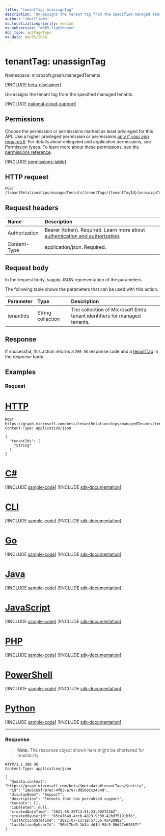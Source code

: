 ```yaml
---
title: "tenantTag: unassignTag"
description: "Un-assigns the tenant tag from the specified managed tenants."
author: "idwilliams"
ms.localizationpriority: medium
ms.subservice: "m365-lighthouse"
doc_type: apiPageType
ms.date: 04/05/2024
---
```


# tenantTag: unassignTag
Namespace: microsoft.graph.managedTenants

[!INCLUDE [beta-disclaimer](../../includes/beta-disclaimer.md)]

Un-assigns the tenant tag from the specified managed tenants.

[!INCLUDE [national-cloud-support](../../includes/global-only.md)]

## Permissions
Choose the permission or permissions marked as least privileged for this API. Use a higher privileged permission or permissions [only if your app requires it](/graph/permissions-overview#best-practices-for-using-microsoft-graph-permissions). For details about delegated and application permissions, see [Permission types](/graph/permissions-overview#permission-types). To learn more about these permissions, see the [permissions reference](/graph/permissions-reference).

<!-- { "blockType": "permissions", "name": "managedtenants_tenanttag_unassigntag" } -->
[!INCLUDE [permissions-table](../includes/permissions/managedtenants-tenanttag-unassigntag-permissions.md)]

## HTTP request

<!-- {
  "blockType": "ignored"
}
-->
``` http
POST /tenantRelationships/managedTenants/tenantTags/{tenantTagId}/unassignTag
```

## Request headers
|Name|Description|
|:---|:---|
|Authorization|Bearer {token}. Required. Learn more about [authentication and authorization](/graph/auth/auth-concepts).|
|Content-Type|application/json. Required.|

## Request body
In the request body, supply JSON representation of the parameters.

The following table shows the parameters that can be used with this action.

|Parameter|Type|Description|
|:---|:---|:---|
|tenantIds|String collection|The collection of Microsoft Entra tenant identifiers for managed tenants.|

## Response

If successful, this action returns a `200 OK` response code and a [tenantTag](../resources/managedtenants-tenanttag.md) in the response body.

## Examples

### Request

# [HTTP](#tab/http)
<!-- {
  "blockType": "request",
  "name": "tenanttag_unassigntag"
}
-->
``` http
POST https://graph.microsoft.com/beta/tenantRelationships/managedTenants/tenantTags/{tenantTagId}/unassignTag
Content-Type: application/json

{
  "tenantIds": [
    "String"
  ]
}
```

# [C#](#tab/csharp)
[!INCLUDE [sample-code](../includes/snippets/csharp/tenanttag-unassigntag-csharp-snippets.md)]
[!INCLUDE [sdk-documentation](../includes/snippets/snippets-sdk-documentation-link.md)]

# [CLI](#tab/cli)
[!INCLUDE [sample-code](../includes/snippets/cli/tenanttag-unassigntag-cli-snippets.md)]
[!INCLUDE [sdk-documentation](../includes/snippets/snippets-sdk-documentation-link.md)]

# [Go](#tab/go)
[!INCLUDE [sample-code](../includes/snippets/go/tenanttag-unassigntag-go-snippets.md)]
[!INCLUDE [sdk-documentation](../includes/snippets/snippets-sdk-documentation-link.md)]

# [Java](#tab/java)
[!INCLUDE [sample-code](../includes/snippets/java/tenanttag-unassigntag-java-snippets.md)]
[!INCLUDE [sdk-documentation](../includes/snippets/snippets-sdk-documentation-link.md)]

# [JavaScript](#tab/javascript)
[!INCLUDE [sample-code](../includes/snippets/javascript/tenanttag-unassigntag-javascript-snippets.md)]
[!INCLUDE [sdk-documentation](../includes/snippets/snippets-sdk-documentation-link.md)]

# [PHP](#tab/php)
[!INCLUDE [sample-code](../includes/snippets/php/tenanttag-unassigntag-php-snippets.md)]
[!INCLUDE [sdk-documentation](../includes/snippets/snippets-sdk-documentation-link.md)]

# [PowerShell](#tab/powershell)
[!INCLUDE [sample-code](../includes/snippets/powershell/tenanttag-unassigntag-powershell-snippets.md)]
[!INCLUDE [sdk-documentation](../includes/snippets/snippets-sdk-documentation-link.md)]

# [Python](#tab/python)
[!INCLUDE [sample-code](../includes/snippets/python/tenanttag-unassigntag-python-snippets.md)]
[!INCLUDE [sdk-documentation](../includes/snippets/snippets-sdk-documentation-link.md)]

---

### Response
>**Note:** The response object shown here might be shortened for readability.
<!-- {
  "blockType": "response",
  "truncated": true,
  "@odata.type": "microsoft.graph.managedTenants.tenantTag"
}
-->
``` http
HTTP/1.1 200 OK
Content-Type: application/json

{
  "@odata.context": "https://graph.microsoft.com/beta/$metadata#tenantTags/$entity",
  "id": "2a66c69f-87ec-4fb3-a797-dd500cc3454d",
  "displayName": "Support",
  "description": "Tenants that has purcahsed support",
  "tenants": [],
  "isDeleted": null,
  "createdDateTime": "2021-06-26T13:51:23.3927236Z",
  "createdByUserId": "65ca7649-4ccb-4823-9c39-42bd75191bf8",
  "lastActionDateTime": "2021-07-11T19:57:56.4242898Z",
  "lastActionByUserId": "50bf7bd8-1b3a-4d1d-94c5-86d27e68857f"
}
```
